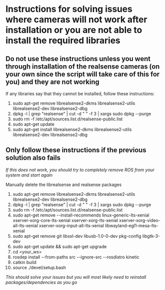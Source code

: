 # Instructions for solving issues where cameras will not work after installation or you are not able to install the required libraries

## Do not use these instructions unless you went through installation of the realsense cameras (on your own since the script will take care of this for you) and they are not working

If any libraries say that they cannot be installed, follow these instructions:

1. sudo apt-get remove librealsense2-dkms librealsense2-utils librealsense2-dev librealsense2-dbg
2. dpkg -l | grep "realsense" | cut -d " " -f 3 | xargs sudo dpkg --purge
3. sudo rm -f /etc/apt/sources.list.d/realsense-public.list
4. sudo apt-get update
5. sudo apt-get install librealsense2-dkms librealsense2-utils librealsense2-dev librealsense2-dbg

## Only follow these instructions if the previous solution also fails

*If this does not work, you should try to completely remove ROS from your system and start again*

Manually delete the librealsense and realsense packages

1. sudo apt-get remove librealsense2-dkms librealsense2-utils librealsense2-dev librealsense2-dbg
2. dpkg -l | grep "realsense" | cut -d " " -f 3 | xargs sudo dpkg --purge
3. sudo rm -f /etc/apt/sources.list.d/realsense-public.list
4. sudo apt-get remove --install-recommends linux-generic-lts-xenial xserver-xorg-core-lts-xenial xserver-xorg-lts-xenial xserver-xorg-video-all-lts-xenial xserver-xorg-input-all-lts-xenial libwayland-egl1-mesa-lts-xenial
5. sudo apt-get remove git libssl-dev libusb-1.0-0-dev pkg-config libgtk-3-dev
6. sudo apt-get update && sudo apt-get upgrade
7. cd <your_ws>
8. rosdep install --from-paths src --ignore-src --rosdistro kinetic
9. catkin build
10. source ./devel/setup.bash

*This should solve your issues but you will most likely need to reinstall packages/dependencies as you go*


